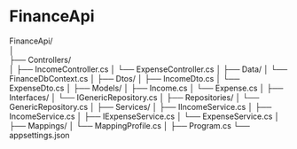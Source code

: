 # FinanceApi

FinanceApi/  
│  
├── Controllers/  
│   ├── IncomeController.cs
│   └── ExpenseController.cs
│
├── Data/
│   └── FinanceDbContext.cs
│
├── Dtos/
│   ├── IncomeDto.cs
│   └── ExpenseDto.cs
│
├── Models/
│   ├── Income.cs
│   └── Expense.cs
│
├── Interfaces/
│   └── IGenericRepository.cs
│
├── Repositories/
│   └── GenericRepository.cs
│
├── Services/
│   ├── IIncomeService.cs
│   ├── IncomeService.cs
│   ├── IExpenseService.cs
│   └── ExpenseService.cs
│
├── Mappings/
│   └── MappingProfile.cs
│
├── Program.cs
└── appsettings.json
